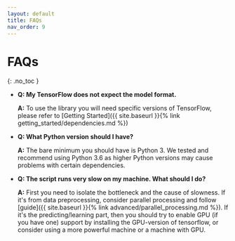 ```yaml
---
layout: default
title: FAQs
nav_order: 9
---
```


# FAQs
{: .no_toc }


- **Q: My TensorFlow does not expect the model format.**

    **A:** To use the library you will need specific versions of TensorFlow, please refer to [Getting Started]({{ site.baseurl }}{% link getting_started/dependencies.md %})

- **Q: What Python version should I have?**

    **A:** The bare minimum you should have is Python 3. We tested and recommend using Python 3.6 as higher Python versions may cause problems with certain dependencies.

- **Q: The script runs very slow on my machine. What should I do?**

    **A:** First you need to isolate the bottleneck and the cause of slowness. If it's from data preprocessing, consider parallel processing and follow [guide]({{ site.baseurl }}{% link advanced/parallel_processing.md %}). If it's the predicting/learning part, then you should try to enable GPU (if you have one) support by installing the GPU-version of tensorflow, or consider using a more powerful machine or a machine with GPU.
    